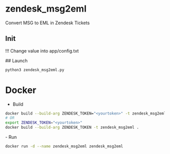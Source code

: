# zendesk_msg2eml
Convert MSG to EML in Zendesk Tickets

## Init
!!! Change value into app/config.txt

## Launch
```bash
python3 zendesk_msg2eml.py
```

# Docker

- Build
```bash
docker build --build-arg ZENDESK_TOKEN="<yourtoken>" -t zendesk_msg2eml .
# OR
export ZENDESK_TOKEN="<yourtoken>"
docker build --build-arg ZENDESK_TOKEN -t zendesk_msg2eml .
```

- Run

```bash
docker run -d --name zendesk_msg2eml zendesk_msg2eml
```
